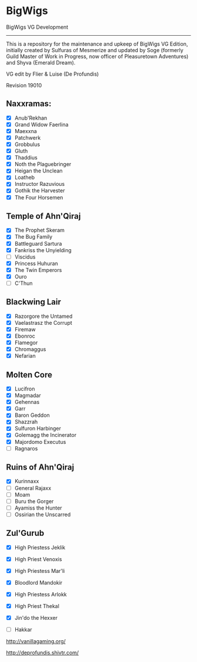 BigWigs
========

BigWigs VG Development
___________________________

This is a repository for the maintenance and upkeep of BigWigs VG Edition, initially created by Sulfuras of Mesmerize and updated by Soge (formerly Guild Master of Work in Progress, now officer of Pleasuretown Adventures) and Shyva (Emerald Dream).

VG edit by Flier & Luise (De Profundis)

Revision 19010

## Naxxramas:
- [x] Anub'Rekhan
- [x] Grand Widow Faerlina
- [x] Maexxna
- [x] Patchwerk
- [x] Grobbulus
- [x] Gluth
- [x] Thaddius
- [x] Noth the Plaguebringer
- [x] Heigan the Unclean
- [x] Loatheb
- [x] Instructor Razuvious
- [x] Gothik the Harvester
- [x] The Four Horsemen

## Temple of Ahn'Qiraj
- [x] The Prophet Skeram
- [x] The Bug Family
- [x] Battleguard Sartura
- [x] Fankriss the Unyielding
- [ ] Viscidus
- [x] Princess Huhuran
- [x] The Twin Emperors
- [x] Ouro
- [ ] C'Thun 

## Blackwing Lair
- [x] Razorgore the Untamed
- [x] Vaelastrasz the Corrupt
- [x] Firemaw
- [x] Ebonroc
- [x] Flamegor
- [x] Chromaggus
- [x] Nefarian

## Molten Core
- [x] Lucifron
- [x] Magmadar
- [x] Gehennas
- [x] Garr
- [x] Baron Geddon
- [x] Shazzrah
- [x] Sulfuron Harbinger
- [x] Golemagg the Incinerator
- [x] Majordomo Executus
- [ ] Ragnaros

## Ruins of Ahn'Qiraj
- [x] Kurinnaxx
- [ ] General Rajaxx
- [ ] Moam
- [ ] Buru the Gorger
- [ ] Ayamiss the Hunter
- [ ] Ossirian the Unscarred

## Zul'Gurub
- [x] High Priestess Jeklik
- [x] High Priest Venoxis
- [x] High Priestess Mar'li
- [x] Bloodlord Mandokir
- [x] High Priestess Arlokk
- [x] High Priest Thekal
- [x] Jin'do the Hexxer
- [ ] Hakkar


http://vanillagaming.org/

http://deprofundis.shivtr.com/
